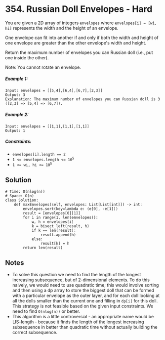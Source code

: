 # 354. Russian Doll Envelopes - Hard

You are given a 2D array of integers `envelopes` where `envelopes[i] = [wi, hi]` represents the width and the height of an envelope.

One envelope can fit into another if and only if both the width and height of one envelope are greater than the other envelope's width and height.

Return the maximum number of envelopes you can Russian doll (i.e., put one inside the other).

Note: You cannot rotate an envelope.

##### Example 1:

```
Input: envelopes = [[5,4],[6,4],[6,7],[2,3]]
Output: 3
Explanation: The maximum number of envelopes you can Russian doll is 3 ([2,3] => [5,4] => [6,7]).
```

##### Example 2:

```
Input: envelopes = [[1,1],[1,1],[1,1]]
Output: 1
```

##### Constraints:

- <code>envelopes[i].length == 2</code>
- <code>1 <= envelopes.length <= 10<sup>5</sup></code>
- <code>1 <= wi, hi <= 10<sup>5</sup></code>

## Solution

```
# Time: O(nlog(n))
# Space: O(n)
class Solution:
    def maxEnvelopes(self, envelopes: List[List[int]]) -> int:
        envelopes.sort(key=lambda e: (e[0], -e[1]))
        result = [envelopes[0][1]]
        for i in range(1, len(envelopes)):
            w, h = envelopes[i]
            k = bisect_left(result, h)
            if k == len(result):
                result.append(h)
            else:
                result[k] = h
        return len(result)
```

## Notes
- To solve this question we need to find the length of the longest increasing subsequence, but of 2-dimensional elements. To do this naively, we would need to use quadratic time; this would involve sorting and then using a dp array to store the biggest doll that can be formed with a particular envelope as the outer layer, and for each doll looking at all the dolls smaller than the current one and filling in `dp[i]` for this doll. This strategy is not feasible based on the given input constraints. We need to find `O(nlog(n))` or better.
- This algorithm is a little controversial - an appropriate name would be LIS-length - because it finds the length of the longest increasing subsequence in better than quadratic time without actually building the correct subsequence.